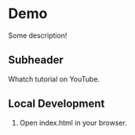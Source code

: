 # Demo

Some description!

## Subheader

Whatch tutorial on YouTube.

## Local Development

1. Open index.html in your browser.